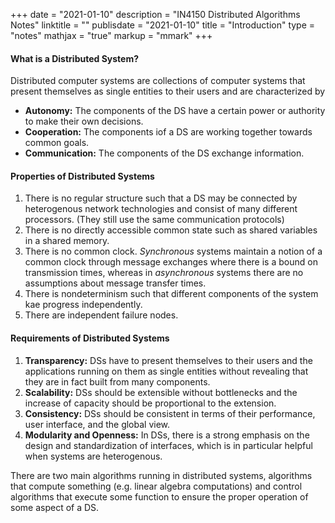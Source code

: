 +++
date = "2021-01-10"
description = "IN4150 Distributed Algorithms Notes"
linktitle = ""
publisdate = "2021-01-10"
title = "Introduction"
type = "notes"
mathjax = "true"
markup = "mmark"
+++

#### What is a Distributed System?

Distributed computer systems are collections of computer systems that present themselves as single entities to their
users and are characterized by

- **Autonomy:** The components of the DS have a certain power or authority to make their own decisions.
- **Cooperation:** The components iof a DS are working together towards common goals.
- **Communication:** The components of the DS exchange information.

#### Properties of Distributed Systems

1. There is no regular structure such that a DS may be connected by heterogenous network technologies and consist of
many different processors. (They still use the same communication protocols)
2. There is no directly accessible common state such as shared variables in a shared memory.
3. There is no common clock. _Synchronous_ systems maintain a notion of a common clock through message exchanges where there is a bound on transmission times, whereas in
_asynchronous_ systems there are no assumptions about message transfer times.
4. There is nondeterminism such that different components of the system kae progress independently.
5. There are independent failure nodes.

#### Requirements of Distributed Systems

1. **Transparency:** DSs have to present themselves to their users and the applications running on them as single entities
without revealing that they are in fact built from many components.
2. **Scalability:** DSs should be extensible without bottlenecks and the increase of capacity should be proportional to the extension.
3. **Consistency:** DSs should be consistent in terms of their performance, user interface, and the global view.
4. **Modularity and Openness:** In DSs, there is a strong emphasis on the design and standardization of interfaces, which is in particular
helpful when systems are heterogenous.

There are two main algorithms running in distributed systems, algorithms that compute something (e.g. linear algebra computations) and
control algorithms that execute some function to ensure the proper operation of some aspect of a DS.
